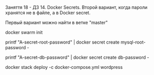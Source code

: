 Заняття 18 - ДЗ 14. Docker Secrets.
Второй вариант, когда пароли хранятся не в файле, а в Docker secret.

Первый вариант можно найти в ветке "master"

docker swarm init

printf "A-secret-root-password" | docker secret create mysql-root-password - 

printf "A-secret-db-password" | docker secret create db-password - 

docker stack deploy -c docker-compose.yml wordpress
